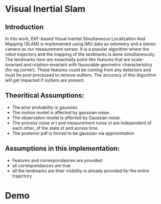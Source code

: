 # Visual Inertial Slam

## Introduction
In this work, EKF-based Visual Inertial Simultaneous Localization And Mapping (SLAM) is implemented using IMU data as odometry and a stereo camera as our measurement sensor. It is a popular algorithm where the robot trajectory and the mapping of the landmarks is done simultaneously. The landmarks here are essentially point-like features that are scale-invariant and rotation-invariant with favourable geometric characteristics (for eg corner). These features could be coming from any detectors and must be post processed to remove outliers. The accuracy of this Algorithm will get impacted if outliers are present.

## Theoritical Assumptions:
- The prior probability is gaussian.
- The motion model is affected by gaussian noise.
- The observation model is affected by Gaussian noise.
- The process noise w t and measurement noise vt are independent of each other, of the state xt and across time.
- The posterior pdf is forced to be gaussian via approximation

## Assumptions in this implementation:
- Features and correspondances are provided
- all correspondances are true
- all the landmarks are their visibility is already provided for the entire trajectory

# Demo
